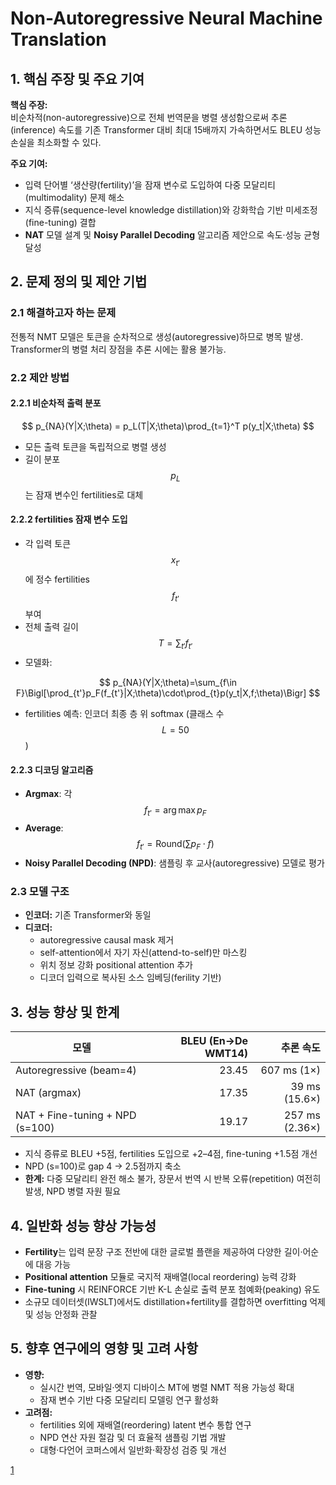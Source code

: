 # Non-Autoregressive Neural Machine Translation

## 1. 핵심 주장 및 주요 기여  
**핵심 주장:**  
비순차적(non-autoregressive)으로 전체 번역문을 병렬 생성함으로써 추론(inference) 속도를 기존 Transformer 대비 최대 15배까지 가속하면서도 BLEU 성능 손실을 최소화할 수 있다.

**주요 기여:**  
- 입력 단어별 ‘생산량(fertility)’을 잠재 변수로 도입하여 다중 모달리티(multimodality) 문제 해소  
- 지식 증류(sequence-level knowledge distillation)와 강화학습 기반 미세조정(fine-tuning) 결합  
- **NAT** 모델 설계 및 **Noisy Parallel Decoding** 알고리즘 제안으로 속도·성능 균형 달성  

## 2. 문제 정의 및 제안 기법

### 2.1 해결하고자 하는 문제  
전통적 NMT 모델은 토큰을 순차적으로 생성(autoregressive)하므로 병목 발생. Transformer의 병렬 처리 장점을 추론 시에는 활용 불가능.

### 2.2 제안 방법  
#### 2.2.1 비순차적 출력 분포  
$$ p_{NA}(Y|X;\theta) = p_L(T|X;\theta)\prod_{t=1}^T p(y_t|X;\theta) $$  
- 모든 출력 토큰을 독립적으로 병렬 생성  
- 길이 분포 $$p_L$$는 잠재 변수인 fertilities로 대체  

#### 2.2.2 fertilities 잠재 변수 도입  
- 각 입력 토큰 $$x_{t'}$$에 정수 fertilities $$f_{t'}$$ 부여  
- 전체 출력 길이 $$T=\sum_{t'} f_{t'}$$  
- 모델화:  

$$ p_{NA}(Y|X;\theta)=\sum_{f\in F}\Bigl[\prod_{t'}p_F(f_{t'}|X;\theta)\cdot\prod_{t}p(y_t|X,f;\theta)\Bigr] $$  

- fertilities 예측: 인코더 최종 층 위 softmax (클래스 수 $$L=50$$)  

#### 2.2.3 디코딩 알고리즘  
- **Argmax**: 각 $$f_{t'}=\arg\max p_F$$  
- **Average**: $$f_{t'}=\mathrm{Round}\bigl(\sum p_F\cdot f\bigr)$$  
- **Noisy Parallel Decoding (NPD)**: 샘플링 후 교사(autoregressive) 모델로 평가  

### 2.3 모델 구조  
- **인코더:** 기존 Transformer와 동일  
- **디코더:**  
  - autoregressive causal mask 제거  
  - self-attention에서 자기 자신(attend-to-self)만 마스킹  
  - 위치 정보 강화 positional attention 추가  
  - 디코더 입력으로 복사된 소스 임베딩(ferility 기반)  

## 3. 성능 향상 및 한계

| 모델                             | BLEU (En→De WMT14) | 추론 속도       |
|----------------------------------|--------------------:|---------------:|
| Autoregressive (beam=4)          |              23.45  | 607 ms (1×)   |
| NAT (argmax)                     |              17.35  | 39 ms (15.6×) |
| NAT + Fine-tuning + NPD (s=100)  |              19.17  | 257 ms (2.36×)|

- 지식 증류로 BLEU +5점, fertilities 도입으로 +2–4점, fine-tuning +1.5점 개선  
- NPD (s=100)로 gap 4 → 2.5점까지 축소  
- **한계:** 다중 모달리티 완전 해소 불가, 장문서 번역 시 반복 오류(repetition) 여전히 발생, NPD 병렬 자원 필요  

## 4. 일반화 성능 향상 가능성  
- **Fertility**는 입력 문장 구조 전반에 대한 글로벌 플랜을 제공하여 다양한 길이·어순에 대응 가능  
- **Positional attention** 모듈로 국지적 재배열(local reordering) 능력 강화  
- **Fine-tuning** 시 REINFORCE 기반 K-L 손실로 출력 분포 첨예화(peaking) 유도  
- 소규모 데이터셋(IWSLT)에서도 distillation+fertility를 결합하면 overfitting 억제 및 성능 안정화 관찰  

## 5. 향후 연구에의 영향 및 고려 사항  
- **영향:**  
  - 실시간 번역, 모바일·엣지 디바이스 MT에 병렬 NMT 적용 가능성 확대  
  - 잠재 변수 기반 다중 모달리티 모델링 연구 활성화  
- **고려점:**  
  - fertilities 외에 재배열(reordering) latent 변수 통합 연구  
  - NPD 연산 자원 절감 및 더 효율적 샘플링 기법 개발  
  - 대형·다언어 코퍼스에서 일반화·확장성 검증 및 개선

[1](https://ppl-ai-file-upload.s3.amazonaws.com/web/direct-files/attachments/22370781/2ea8702c-81de-44b1-ba52-f7fad0ae280d/1711.02281v2.pdf)
